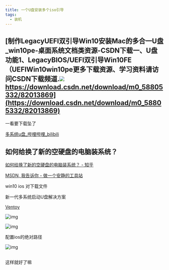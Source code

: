 ```yaml
---
title: 一个U盘安装多个iso引导
tags: 
  - 装机
---
```


 

## [制作LegacyUEFI双引导Win10安装Mac的多合一U盘_win10pe-桌面系统文档类资源-CSDN下载一、U盘功能1、LegacyBIOS/UEFI双引导Win10FE（UEFIWin10win10pe更多下载资源、学习资料请访问CSDN下载频道.![ ](https://g.csdnimg.cn/static/logo/favicon32.ico)https://download.csdn.net/download/m0_58805332/82013869](https://download.csdn.net/download/m0_58805332/82013869)

 一看要下载坠了

[多系统u盘_哔哩哔哩_bilibili](https://www.bilibili.com/video/BV1XZ4y1C7EC?share_source=copy_web)

## 如何给换了新的空硬盘的电脑装系统？

[如何给换了新的空硬盘的电脑装系统？ - 知乎](https://www.zhihu.com/question/365684670)

[MSDN, 我告诉你 - 做一个安静的工具站](https://msdn.itellyou.cn/)

win10 ios 对下载文件

新一代多系统启动U盘解决方案

[Ventoy](https://www.ventoy.net/cn/index.html)

![img](https://cdn.jsdelivr.net/gh/YangSongL1n/img_bed/e53c5af91b89e698d1f9bab058685380.png)







![img](https://cdn.jsdelivr.net/gh/YangSongL1n/img_bed/30921d1e39b69069400feea29797f1c5.png)



配置ios的绝对路径

![img](https://cdn.jsdelivr.net/gh/YangSongL1n/img_bed/1bf40021fbaf4d4029cebc7302489089.png)

![点击并拖拽以移动](data:image/gif;base64,R0lGODlhAQABAPABAP///wAAACH5BAEKAAAALAAAAAABAAEAAAICRAEAOw==)

这样就好了嘛
